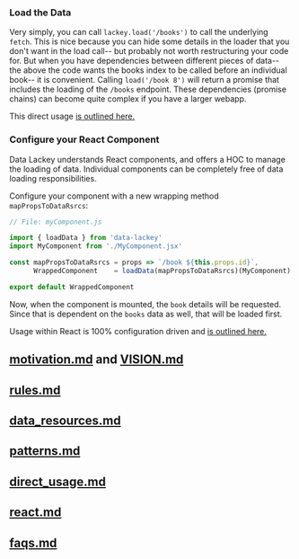 ### Load the Data

Very simply, you can call `lackey.load('/books')` to call the underlying `fetch`. This is 
nice because you can hide some details in the loader that you don't want in the load call--
but probably not worth restructuring your code for. But when you have dependencies
between different pieces of data-- the above the code wants the books index to be called before
an individual book-- it is convenient. Calling `load('/book 8')` will return a promise that 
includes the loading of the `/books` endpoint. These dependencies (promise chains) can become
quite complex if you have a larger webapp.

This direct usage [is outlined here.](./docs/direct_usage.md)

### Configure your React Component
Data Lackey understands React components, and offers a HOC to manage the loading of
data. Individual components can be completely free of data loading responsibilities.

Configure your component with a new wrapping method `mapPropsToDataRsrcs`:
```js
// File: myComponent.js

import { loadData } from 'data-lackey'
import MyComponent from './MyComponent.jsx'

const mapPropsToDataRsrcs = props => `/book ${this.props.id}`,
      WrappedComponent    = loadData(mapPropsToDataRsrcs)(MyComponent)

export default WrappedComponent
````
Now, when the component is mounted, the `book` details will be requested. Since
that is dependent on the `books` data as well, that will be loaded first.

Usage within React is 100% configuration driven and [is outlined here.](./docs/react.md)


## [motivation.md](motivation.md) and [VISION.md](VISION.md) 

## [rules.md](rules.md)

## [data_resources.md](data_resources.md)

## [patterns.md](patterns.md)

## [direct_usage.md](direct_usage.md)

## [react.md](react.md)

## [faqs.md](faqs.md)

